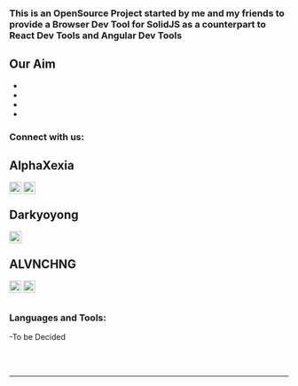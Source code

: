 ### This is an OpenSource Project started by me and my friends to provide a Browser Dev Tool for SolidJS as a counterpart to React Dev Tools and Angular Dev Tools

Our Aim
-
-
-
-
-

### Connect with us:

## AlphaXexia
[<img align="left" alt="codeSTACKr | Twitter" width="22px" src="https://cdn.jsdelivr.net/npm/simple-icons@v3/icons/twitter.svg" />][twitter1]
[<img align="left" alt="codeSTACKr | LinkedIn" width="22px" src="https://cdn.jsdelivr.net/npm/simple-icons@v3/icons/linkedin.svg" />][linkedin1]

<br />

## Darkyoyong
[<img align="left" alt="codeSTACKr | LinkedIn" width="22px" src="https://cdn.jsdelivr.net/npm/simple-icons@v3/icons/linkedin.svg" />][linkedin2]

<br />

## ALVNCHNG
[<img align="left" alt="codeSTACKr | Twitter" width="22px" src="https://cdn.jsdelivr.net/npm/simple-icons@v3/icons/twitter.svg" />][twitter3]
[<img align="left" alt="codeSTACKr | LinkedIn" width="22px" src="https://cdn.jsdelivr.net/npm/simple-icons@v3/icons/linkedin.svg" />][linkedin3]


<br />
<br />

### Languages and Tools:

-To be Decided

<br />
<br />

---
[twitter1]:https://twitter.com/ImNotXavierr
[linkedin1]:https://www.linkedin.com/in/xavier-lemmuele-romano-9083b3188/
[linkedin2]:https://www.linkedin.com/in/jules-mapatac/
[twitter3]:https://twitter.com/ALVNCHNG
[linkedin3]:https://www.linkedin.com/in/alvnchng/